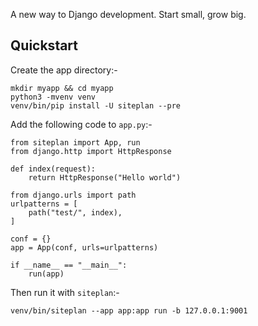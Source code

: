 

A new way to Django development. Start small, grow big.

## Quickstart
Create the app directory:-

```
mkdir myapp && cd myapp
python3 -mvenv venv
venv/bin/pip install -U siteplan --pre
```

Add the following code to `app.py`:-

```
from siteplan import App, run
from django.http import HttpResponse

def index(request):
    return HttpResponse("Hello world")

from django.urls import path
urlpatterns = [
    path("test/", index),
]

conf = {}
app = App(conf, urls=urlpatterns)

if __name__ == "__main__":
    run(app)

```

Then run it with `siteplan`:-

```
venv/bin/siteplan --app app:app run -b 127.0.0.1:9001
```
